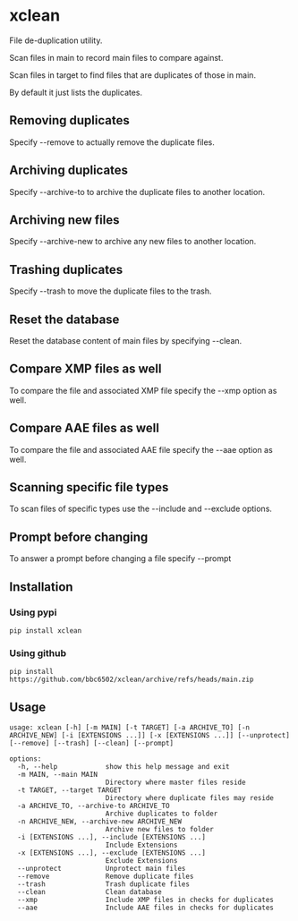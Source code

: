# xclean

File de-duplication utility.

Scan files in main to record main files to compare against.

Scan files in target to find files that are duplicates of those in main.

By default it just lists the duplicates.

## Removing duplicates

Specify --remove to actually remove the duplicate files.

## Archiving duplicates

Specify --archive-to to archive the duplicate files to another location.

## Archiving new files

Specify --archive-new to archive any new files to another location.

## Trashing duplicates

Specify --trash to move the duplicate files to the trash.

## Reset the database

Reset the database content of main files by specifying --clean.

## Compare XMP files as well

To compare the file and associated XMP file specify the --xmp option as well.

## Compare AAE files as well

To compare the file and associated AAE file specify the --aae option as well.

## Scanning specific file types

To scan files of specific types use the --include and --exclude options.

## Prompt before changing

To answer a prompt before changing a file specify --prompt

## Installation

### Using pypi

    pip install xclean

### Using github

    pip install https://github.com/bbc6502/xclean/archive/refs/heads/main.zip

## Usage

    usage: xclean [-h] [-m MAIN] [-t TARGET] [-a ARCHIVE_TO] [-n ARCHIVE_NEW] [-i [EXTENSIONS ...]] [-x [EXTENSIONS ...]] [--unprotect] [--remove] [--trash] [--clean] [--prompt]

    options:
      -h, --help            show this help message and exit
      -m MAIN, --main MAIN
                            Directory where master files reside
      -t TARGET, --target TARGET
                            Directory where duplicate files may reside
      -a ARCHIVE_TO, --archive-to ARCHIVE_TO
                            Archive duplicates to folder
      -n ARCHIVE_NEW, --archive-new ARCHIVE_NEW
                            Archive new files to folder
      -i [EXTENSIONS ...], --include [EXTENSIONS ...]
                            Include Extensions
      -x [EXTENSIONS ...], --exclude [EXTENSIONS ...]
                            Exclude Extensions
      --unprotect           Unprotect main files
      --remove              Remove duplicate files
      --trash               Trash duplicate files
      --clean               Clean database
      --xmp                 Include XMP files in checks for duplicates
      --aae                 Include AAE files in checks for duplicates
